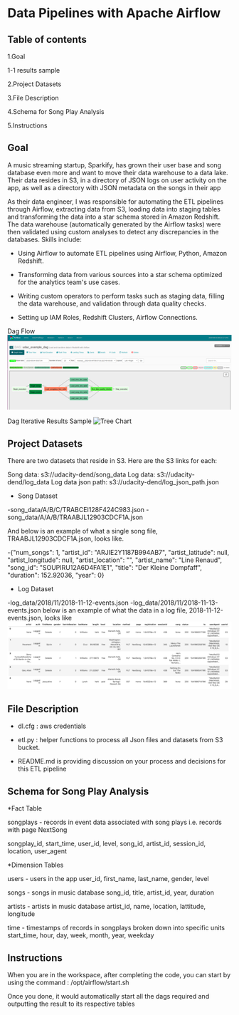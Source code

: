Data Pipelines with Apache Airflow
==========================================
## Table of contents


1.Goal

1-1 results sample


2.Project Datasets

3.File Description

4.Schema for Song Play Analysis

5.Instructions


## Goal

A music streaming startup, Sparkify, has grown their user base and song database even more and want to move their data warehouse to a data lake. Their data resides in S3, in a directory of JSON logs on user activity on the app, as well as a directory with JSON metadata on the songs in their app

As their data engineer, I was responsible for automating the ETL pipelines through Airflow, extracting data from S3, loading data into staging tables and transforming the data into a star schema stored in Amazon Redshift. The data warehouse (automatically generated by the Airflow tasks) were then validated using custom analyses to detect any discrepancies in the databases. Skills include:

* Using Airflow to automate ETL pipelines using Airflow, Python, Amazon Redshift.

* Transforming data from various sources into a star schema optimized for the analytics team's use cases.

* Writing custom operators to perform tasks such as staging data, filling the data warehouse, and validation through data   quality checks.

* Setting up IAM Roles, Redshift Clusters, Airflow Connections.



Dag Flow
![DAG Chart](Dag.png)


Dag Iterative Results Sample
![Tree Chart](Dag_sample.png)





## Project Datasets

There are two datasets that reside in S3. Here are the S3 links for each:

Song data: s3://udacity-dend/song_data
Log data: s3://udacity-dend/log_data
Log data json path: s3://udacity-dend/log_json_path.json

* Song Dataset

-song_data/A/B/C/TRABCEI128F424C983.json
-song_data/A/A/B/TRAABJL12903CDCF1A.json

And below is an example of what a single song file, TRAABJL12903CDCF1A.json, looks like.

-{"num_songs": 1, "artist_id": "ARJIE2Y1187B994AB7", "artist_latitude": null, "artist_longitude": null, "artist_location": "", "artist_name": "Line Renaud", "song_id": "SOUPIRU12A6D4FA1E1", "title": "Der Kleine Dompfaff", "duration": 152.92036, "year": 0}

* Log Dataset

-log_data/2018/11/2018-11-12-events.json
-log_data/2018/11/2018-11-13-events.json
below is an example of what the data in a log file, 2018-11-12-events.json, looks like
![example](./log-data.png)





## File Description

- dl.cfg : aws credentials

- etl.py : helper functions to process all Json files and datasets from S3 bucket.


- README.md is  providing discussion on your process and decisions for this ETL pipeline



## Schema for Song Play Analysis



*Fact Table


songplays - records in event data associated with song plays i.e. records with page NextSong

songplay_id, start_time, user_id, level, song_id, artist_id, session_id, location, user_agent


*Dimension Tables


users - users in the app
user_id, first_name, last_name, gender, level

songs - songs in music database
song_id, title, artist_id, year, duration

artists - artists in music database
artist_id, name, location, lattitude, longitude

time - timestamps of records in songplays broken down into specific units
start_time, hour, day, week, month, year, weekday




## Instructions


When you are in the workspace, after completing the code, you can start by using the command : /opt/airflow/start.sh

Once you done, it would automatically start all the dags required and outputting the result to its respective tables
